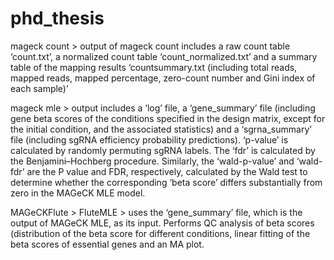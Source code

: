 # phd_thesis


mageck count > output of mageck count includes a raw count table ‘count.txt’, a normalized count table
‘count_normalized.txt’ and a summary table of the mapping results ‘countsummary.txt (including total reads, mapped reads, mapped percentage, zero-count number and Gini index of each sample)’

mageck mle > output includes a ‘log’ file, a ‘gene_summary’ file (including gene beta scores of the conditions specified in the design matrix, except for the initial condition, and the associated statistics) and a ‘sgrna_summary’ file (including sgRNA efficiency probability predictions). ‘p-value’ is calculated by randomly permuting sgRNA labels. The ‘fdr’ is calculated by the Benjamini–Hochberg procedure. Similarly, the ‘wald-p-value’ and ‘wald-fdr’ are the P value and FDR, respectively, calculated by the Wald test to determine whether the corresponding ‘beta score’ differs substantially from zero in the MAGeCK MLE model.

MAGeCKFlute > FluteMLE > uses the ‘gene_summary’ file, which is the output of MAGeCK MLE, as its input. Performs QC analysis of beta scores (distribution of the beta score for different conditions, linear fitting of the beta scores of essential genes and an MA plot. 
